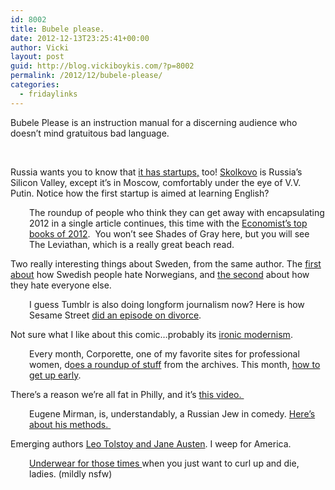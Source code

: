 ```yaml
---
id: 8002
title: Bubele please.
date: 2012-12-13T23:25:41+00:00
author: Vicki
layout: post
guid: http://blog.vickiboykis.com/?p=8002
permalink: /2012/12/bubele-please/
categories:
  - fridaylinks
---
```

Bubele Please is an instruction manual for a discerning audience who doesn&#8217;t mind gratuitous bad language.



&nbsp;

Russia wants you to know that <a href="http://rbth.ru/startup_full_table" target="_blank">it has startups,</a> too! <a href="http://www.themoscowtimes.com/business/article/skolkovo-technology-university-partners-with-energy-firms/473012.html" target="_blank">Skolkovo</a> is Russia&#8217;s Silicon Valley, except it&#8217;s in Moscow, comfortably under the eye of V.V. Putin. Notice how the first startup is aimed at learning English?

<p style="padding-left: 30px;">
  The roundup of people who think they can get away with encapsulating 2012 in a single article continues, this time with the <a href="http://www.economist.com/news/books-and-arts/21567575-best-books-2012-were-about-richard-burton-titian-rin-tin-tin-revolution?fsrc=scn/tw_ec/page_turners" target="_blank">Economist&#8217;s top books of 2012</a>.  You won&#8217;t see Shades of Gray here, but you will see The Leviathan, which is a really great beach read.
</p>

Two really interesting things about Sweden, from the same author. The <a href="http://thebillfold.com/2012/12/why-the-swedes-move-to-norway-and-why-i-tagged-along/" target="_blank">first about</a> how Swedish people hate Norwegians, and <a href="http://www.wunderkammermag.com/politics-and-society/rise-nationalism-sweden" target="_blank">the second</a> about how they hate everyone else.

<p style="padding-left: 30px;">
  I guess Tumblr is also doing longform journalism now? Here is how Sesame Street <a href="http://storyboard.tumblr.com/post/37636478388/d-is-for-divorce-big-feelings-on-sesame-street#d-is-for-divorce-big-feelings-on-sesame-street" target="_blank">did an episode on divorce</a>.
</p>

Not sure what I like about this comic&#8230;probably its <a href="http://therumpus.net/2012/12/heavy-handed-kissing-noises/" target="_blank">ironic modernism</a>.

<p style="padding-left: 30px;">
  Every month, Corporette, one of my favorite sites for professional women, d<a href="http://corporette.com/2012/12/12/previously-on-corporette-82/?utm_source=feedburner&utm_medium=feed&utm_campaign=Feed%3A+Corporette+%28Corporette.com%29" target="_blank">oes a roundup of stuff</a> from the archives. This month, <a href="http://corporette.com/2011/12/12/wakey-wakey-the-business-end-of-4-am/" target="_blank">how to get up early</a>.
</p>

There&#8217;s a reason we&#8217;re all fat in Philly, and it&#8217;s <a href="http://corporette.com/2011/12/12/wakey-wakey-the-business-end-of-4-am/" target="_blank">this video. </a>

<p style="padding-left: 30px;">
  Eugene Mirman, is, understandably, a Russian Jew in comedy. <a href="http://splitsider.com/2012/12/thats-a-thing-how-eugene-mirman-cut-his-own-path-in-comedy/" target="_blank">Here&#8217;s about his methods. </a>
</p>

Emerging authors <a href="http://consumerist.com/2012/12/10/target-stays-current-in-literary-world-offers-book-by-emerging-author-leo-tolstoy/" target="_blank">Leo Tolstoy and Jane Austen</a>. I weep for America.

<p style="padding-left: 30px;">
  <a href="http://www.fastcodesign.com/1671433/solving-a-daunting-problem-ladies-undies-for-that-time-of-the-month?utm_source=feedburner&utm_medium=feed&utm_campaign=Feed%3A+fastcompany%2Fheadlines+%28Fast+Company%29#1" target="_blank">Underwear for those times </a>when you just want to curl up and die, ladies. (mildly nsfw)
</p>

&nbsp;

&nbsp;

&nbsp;